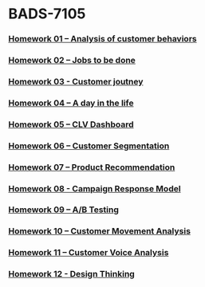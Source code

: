 # BADS-7105

### [Homework 01 – Analysis of customer behaviors](https://github.com/watcharapon-w/BADS7105-CRM-analytics-and-intelligence/tree/main/Homework%2001%20-%20Analysis%20of%20customer%20behaviors)

### [Homework 02 – Jobs to be done](https://github.com/watcharapon-w/BADS7105-CRM-analytics-and-intelligence/tree/main/Homework%2002%20-%20Jobs%20to%20be%20done)

### [Homework 03 - Customer joutney](https://github.com/watcharapon-w/BADS7105-CRM-analytics-and-intelligence/tree/main/Homework%2003%20-%20Customer%20journey)

### [Homework 04 – A day in the life](https://github.com/watcharapon-w/BADS7105-CRM-analytics-and-intelligence/tree/main/Homework%2004%20-%20A%20day%20in%20the%20life)

### [Homework 05 – CLV Dashboard](https://github.com/watcharapon-w/BADS7105-CRM-analytics-and-intelligence/tree/main/Homework%2005%20-%20CLV%20Dashboard)

### [Homework 06 – Customer Segmentation](https://github.com/watcharapon-w/BADS7105-CRM-analytics-and-intelligence/tree/main/Homework%2006%20-%20Customer%20Segmentation) 

### [Homework 07 – Product Recommendation](https://github.com/watcharapon-w/BADS7105-CRM-analytics-and-intelligence/tree/main/Homework%2007%20-%20Product%20Recommendation)

### [Homework 08 - Campaign Response Model](https://github.com/watcharapon-w/BADS7105-CRM-analytics-and-intelligence/tree/main/Homework%2008%20-%20Campaign%20Response%20Model)

### [Homework 09 – A/B Testing](https://github.com/watcharapon-w/BADS7105-CRM-analytics-and-intelligence/tree/main/Homework%2009%20-%20A:B%20Testing)

### [Homework 10 – Customer Movement Analysis](https://github.com/watcharapon-w/BADS7105-CRM-analytics-and-intelligence/tree/main/Homework%2010%20-%20Customer%20Movement%20Analysis)

### [Homework 11 – Customer Voice Analysis](https://github.com/watcharapon-w/BADS7105-CRM-analytics-and-intelligence/tree/main/Homework%2011%20-%20Design%20Thinking)

### [Homework 12 - Design Thinking](https://github.com/watcharapon-w/BADS7105-CRM-analytics-and-intelligence/tree/main/Homework%2012%20-%20Design%20Thinking)